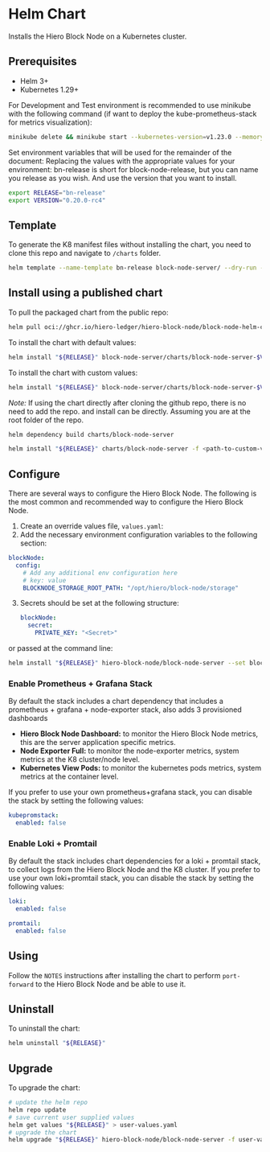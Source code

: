 # Helm Chart

Installs the Hiero Block Node on a Kubernetes cluster.

## Prerequisites

- Helm 3+
- Kubernetes 1.29+

For Development and Test environment is recommended to use minikube with the following command (if want to deploy the kube-prometheus-stack for metrics visualization):

```bash
minikube delete && minikube start --kubernetes-version=v1.23.0 --memory=8g --bootstrapper=kubeadm --extra-config=kubelet.authentication-token-webhook=true --extra-config=kubelet.authorization-mode=Webhook --extra-config=scheduler.bind-address=0.0.0.0 --extra-config=controller-manager.bind-address=0.0.0.0
```

Set environment variables that will be used for the remainder of the document:
Replacing the values with the appropriate values for your environment: bn-release is short for block-node-release, but you can name you release as you wish. And use the version that you want to install.

```bash
export RELEASE="bn-release"
export VERSION="0.20.0-rc4"
```

## Template

To generate the K8 manifest files without installing the chart, you need to clone this repo and navigate to `/charts` folder.

```bash
helm template --name-template bn-release block-node-server/ --dry-run --output-dir out
```

## Install using a published chart

To pull the packaged chart from the public repo:

```bash
helm pull oci://ghcr.io/hiero-ledger/hiero-block-node/block-node-helm-chart --version "${VERSION}"
```

To install the chart with default values:

```bash
helm install "${RELEASE}" block-node-server/charts/block-node-server-$VERSION.tgz
```

To install the chart with custom values:

```bash
helm install "${RELEASE}" block-node-server/charts/block-node-server-$VERSION.tgz -f <path-to-custom-values-file>
```

*Note:* If using the chart directly after cloning the github repo, there is no need to add the repo. and install can be directly.
Assuming you are at the root folder of the repo.

```bash
helm dependency build charts/block-node-server

helm install "${RELEASE}" charts/block-node-server -f <path-to-custom-values-file>
```

## Configure

There are several ways to configure the Hiero Block Node. The following is the most common and recommended way to configure the Hiero Block Node.

1. Create an override values file, `values.yaml`:
2. Add the necessary environment configuration variables to the following section:

```yaml
blockNode:
  config:
    # Add any additional env configuration here
    # key: value
    BLOCKNODE_STORAGE_ROOT_PATH: "/opt/hiero/block-node/storage"

```

3. Secrets should be set at the following structure:

   ```yaml
   blockNode:
     secret:
       PRIVATE_KEY: "<Secret>"
   ```

or passed at the command line:

```bash
helm install "${RELEASE}" hiero-block-node/block-node-server --set blockNode.secret.PRIVATE_KEY="<Secret>"
```

### Enable Prometheus + Grafana Stack

By default the stack includes a chart dependency that includes a prometheus + grafana + node-exporter stack, also adds 3 provisioned dashboards
- **Hiero Block Node Dashboard:** to monitor the Hiero Block Node metrics, this are the server application specific metrics.
- **Node Exporter Full:** to monitor the node-exporter metrics, system metrics at the K8 cluster/node level.
- **Kubernetes View Pods:** to monitor the kubernetes pods metrics, system metrics at the container level.

If you prefer to use your own prometheus+grafana stack, you can disable the stack by setting the following values:

```yaml
kubepromstack:
  enabled: false
```

### Enable Loki + Promtail

By default the stack includes chart dependencies for a loki + promtail stack, to collect logs from the Hiero Block Node and the K8 cluster.
If you prefer to use your own loki+promtail stack, you can disable the stack by setting the following values:

```yaml
loki:
  enabled: false

promtail:
  enabled: false
```

## Using

Follow the `NOTES` instructions after installing the chart to perform `port-forward` to the Hiero Block Node and be able to use it.

## Uninstall

To uninstall the chart:

```bash
helm uninstall "${RELEASE}"
```

## Upgrade

To upgrade the chart:

```bash
# update the helm repo
helm repo update
# save current user supplied values
helm get values "${RELEASE}" > user-values.yaml
# upgrade the chart
helm upgrade "${RELEASE}" hiero-block-node/block-node-server -f user-values.yaml
```
